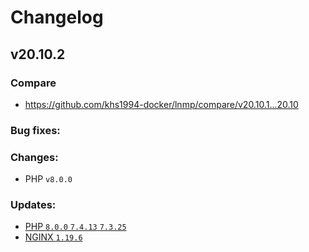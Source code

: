 # Changelog

## v20.10.2

### Compare

* https://github.com/khs1994-docker/lnmp/compare/v20.10.1...20.10

### Bug fixes:

### Changes:

* PHP `v8.0.0`

### Updates:

* [PHP `8.0.0` `7.4.13` `7.3.25`](https://www.php.net/ChangeLog-8.php#8.0.0)
* [NGINX `1.19.6`](https://nginx.org/en/CHANGES)
